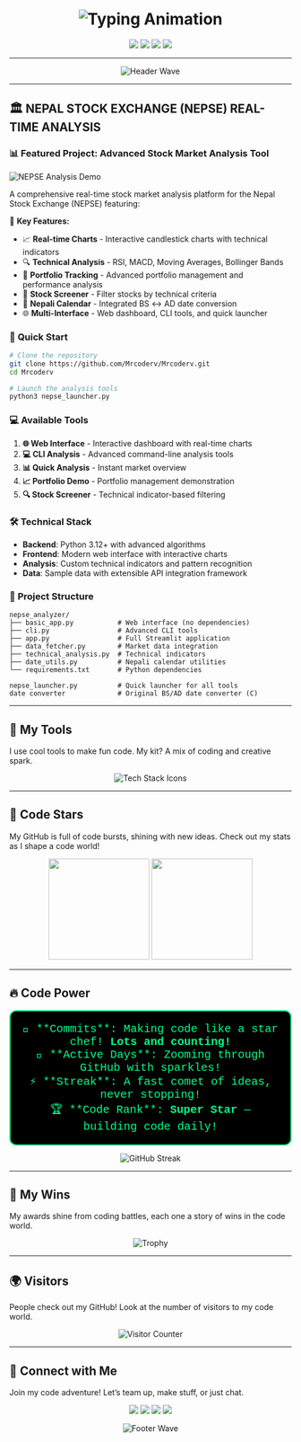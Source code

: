 <h1 align="center">
  <img src="https://readme-typing-svg.demolab.com?font=Orbitron&size=34&duration=3000&pause=600&color=00FF88&vCenter=true&width=480&lines=%F0%9F%9A%80+Hi%2C+I'm+Raghav!;Code+Wizard;Building+Cool+Stuff" alt="Typing Animation" />
</h1>

<p align="center">
  <a href="https://raghavpanthi.com.np"><img src="https://img.shields.io/badge/Portfolio-%23000000.svg?style=for-the-badge&logo=react&logoColor=00FF88&labelColor=000000"/></a>
  <a href="https://www.linkedin.com/in/raghav-vian-panthi/"><img src="https://img.shields.io/badge/LinkedIn-%230077B5.svg?style=for-the-badge&logo=linkedin&logoColor=00FF88&labelColor=000000"/></a>
  <a href="https://leetcode.com/Mrcoderv/"><img src="https://img.shields.io/badge/LeetCode-%23FFA116.svg?style=for-the-badge&logo=leetcode&logoColor=00FF88&labelColor=000000"/></a>
  <a href="https://share.streamlit.io/user/mrcoderv"><img src="https://img.shields.io/badge/Streamlit-App-%23FF4B4B.svg?style=for-the-badge&logo=streamlit&logoColor=00FF88&labelColor=000000"/></a>
</p>

---

<p align="center">
  <img src="https://capsule-render.vercel.app/api?type=wave&color=gradient&gradientColors=00FF88,FF00CC,00FFFF&height=150§ion=header&text=Welcome%20to%20my%20GitHub!&fontSize=42&fontAlignY=35&desc=🌌%20Code+%7C%20Fun+%7C%20Create&descAlignY=65&animation=twirl" alt="Header Wave"/>
</p>

---

## 🏛️ **NEPAL STOCK EXCHANGE (NEPSE) REAL-TIME ANALYSIS**

### 📊 **Featured Project: Advanced Stock Market Analysis Tool**

![NEPSE Analysis Demo](https://github.com/user-attachments/assets/6a6c1415-ccb6-4d99-a13a-11ff96c27a78)

A comprehensive real-time stock market analysis platform for the Nepal Stock Exchange (NEPSE) featuring:

🌟 **Key Features:**
- 📈 **Real-time Charts** - Interactive candlestick charts with technical indicators
- 🔍 **Technical Analysis** - RSI, MACD, Moving Averages, Bollinger Bands
- 💼 **Portfolio Tracking** - Advanced portfolio management and performance analysis
- 🔎 **Stock Screener** - Filter stocks by technical criteria
- 📅 **Nepali Calendar** - Integrated BS ↔ AD date conversion
- 🌐 **Multi-Interface** - Web dashboard, CLI tools, and quick launcher

### 🚀 **Quick Start**

```bash
# Clone the repository
git clone https://github.com/Mrcoderv/Mrcoderv.git
cd Mrcoderv

# Launch the analysis tools
python3 nepse_launcher.py
```

### 💻 **Available Tools**

1. **🌐 Web Interface** - Interactive dashboard with real-time charts
2. **💻 CLI Analysis** - Advanced command-line analysis tools
3. **📊 Quick Analysis** - Instant market overview
4. **📈 Portfolio Demo** - Portfolio management demonstration
5. **🔍 Stock Screener** - Technical indicator-based filtering

### 🛠️ **Technical Stack**

- **Backend**: Python 3.12+ with advanced algorithms
- **Frontend**: Modern web interface with interactive charts
- **Analysis**: Custom technical indicators and pattern recognition
- **Data**: Sample data with extensible API integration framework

### 📁 **Project Structure**

```
nepse_analyzer/
├── basic_app.py           # Web interface (no dependencies)
├── cli.py                 # Advanced CLI tools
├── app.py                 # Full Streamlit application
├── data_fetcher.py        # Market data integration
├── technical_analysis.py  # Technical indicators
├── date_utils.py          # Nepali calendar utilities
└── requirements.txt       # Python dependencies

nepse_launcher.py          # Quick launcher for all tools
date converter             # Original BS/AD date converter (C)
```

---

## 🌟 **My Tools**

I use cool tools to make fun code. My kit? A mix of coding and creative spark.

<p align="center">
  <img src="https://skillicons.dev/icons?i=python,js,java,c,wordpress,jupyter,react,nodejs,docker,git,flask,aws,html,css,mysql" alt="Tech Stack Icons" />
</p>

---

## 🌌 **Code Stars**

My GitHub is full of code bursts, shining with new ideas. Check out my stats as I shape a code world!

<p align="center">
  <img height="180em" src="https://github-readme-stats.vercel.app/api?username=Mrcoderv&show_icons=true&theme=radical&include_all_commits=true&count_private=true&border_radius=15&border_color=00FF88&bg_color=000000"/>
  <img height="180em" src="https://github-readme-stats.vercel.app/api/top-langs/?username=Mrcoderv&layout=compact&theme=radical&border_radius=15&border_color=00FF88&bg_color=000000"/>
</p>

---

## 🔥 **Code Power**

<p align="center" style="background-color: #000000; padding: 20px; border-radius: 12px; border: 2px solid #00FF88;">
  <span style="color: #00FF88; font-family: 'Courier New', Courier, monospace; font-size: 20px;">
    💾 **Commits**: Making code like a star chef! <b>Lots and counting!</b><br>
    🌌 **Active Days**: Zooming through GitHub with sparkles!<br>
    ⚡ **Streak**: A fast comet of ideas, never stopping!<br>
    🏆 **Code Rank**: <b>Super Star</b> — building code daily!
  </span>
</p>

<p align="center">
  <img 
    src="https://github-readme-streak-stats.herokuapp.com/?user=Mrcoderv&theme=radical&border_radius=12&border=00FF88&background=000000" 
    alt="GitHub Streak" 
  />
</p>


---

## 🏅 **My Wins**

My awards shine from coding battles, each one a story of wins in the code world.

<p align="center">
  <img src="https://github-profile-trophy.vercel.app/?username=Mrcoderv&theme=radical&margin-w=15&margin-h=15&row=2&column=4&no-bg=true" alt="Trophy"/>
</p>

---

## 🌍 **Visitors**

People check out my GitHub! Look at the number of visitors to my code world.

<p align="center">
  <img src="https://komarev.com/ghpvc/?username=Mrcoderv&label=Cosmic+Voyagers&color=00FF88&style=for-the-badge" alt="Visitor Counter"/>
</p>

---

## 🤝 **Connect with Me**

Join my code adventure! Let’s team up, make stuff, or just chat.

<p align="center">
  <a href="mailto:Raghavap.339@gmail.com"><img src="https://img.shields.io/badge/Gmail-%23D14836.svg?style=for-the-badge&logo=gmail&logoColor=00FF88&labelColor=000000"/></a>
  <a href="https://www.instagram.com/raghavavian/"><img src="https://img.shields.io/badge/Instagram-%23E4405F.svg?style=for-the-badge&logo=instagram&logoColor=00FF88&labelColor=000000"/></a>
  <a href="https://discord.com/users/raghavog"><img src="https://img.shields.io/badge/Discord-%237289DA.svg?style=for-the-badge&logo=discord&logoColor=00FF88&labelColor=000000"/></a>
  <a href="https://www.youtube.com/@RaghavVian"><img src="https://img.shields.io/badge/YouTube-%23FF0000.svg?style=for-the-badge&logo=youtube&logoColor=00FF88&labelColor=000000"/></a>
</p>

<p align="center">
  <img src="https://capsule-render.vercel.app/api?type=wave&color=gradient&gradientColors=FF00CC,00FF88,00FFFF&height=130§ion=footer&animation=twirl" alt="Footer Wave"/>
</p>
